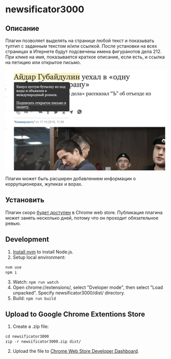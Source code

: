 # newsificator3000

## Описание
Плагин позволяет выделять на странице любой текст и показывать тултип с заданным текстом и/или ссылкой. После установки на всех страницах в Итернете будут подсвечены имена фигуранотов дела 212. При клике на имя, показывается краткое описание, если есть, и ссылка на петицию или открытое письмо. 

![Example](/images/example.png)

Плагин может быть расширен добавлением информации о коррупционерах, жуликах и ворах.

## Установить
Плагин скоро [будет доступен](https://chrome.google.com/webstore/search/%D0%BD%D0%BE%D0%B2%D0%BE%D1%81%D1%82%D0%B8%D1%84%D0%B8%D0%BA%D0%B0%D1%82%D0%BE%D1%803000?hl=en) в Chrome web store. Публикация плагина может занять несколько дней, потому что он проходит обязательное ревью.



## Development
1. [Install nvm](https://github.com/nvm-sh/nvm) to install Node.js.
2. Setup local environment:
```
nvm use
npm i
```
3. Watch: ```npm run watch```
4. Open chrome://extensions/, select "Dveloper mode", then select "Load unpacked". Specify newsificator3000/dist/ directory.
5. Build: ```npm run build```

## Upload to Google Chrome Extentions Store
1. Create a .zip file:
```
cd newsificator3000
zip -r newsificator3000.zip dist/
```
2. Upload the file to [Chrome Web Store Developer Dashboard](https://chrome.google.com/webstore/developer/dashboard).
